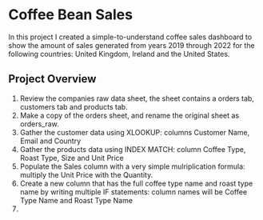 # Coffee Bean Sales

In this project I created a simple-to-understand coffee sales dashboard to show the amount of sales generated from years 2019 through 2022 for the following countries: United Kingdom, Ireland and the United States.


## Project Overview
1. Review the companies raw data sheet, the sheet contains a orders tab, customers tab and products tab.
2. Make a copy of the orders sheet, and rename the original sheet as orders_raw.
3. Gather the customer data using XLOOKUP: columns Customer Name, Email and Country
4. Gather the products data using INDEX MATCH: column Coffee Type, Roast Type, Size and Unit Price 
5. Populate the Sales column with a very simple mulriplication formula: multiply the Unit Price with the Quantity.
6. Create a new column that has the full coffee type name and roast type name by writing multiple IF statements: column names will be Coffee Type Name and Roast Type Name
7. 


